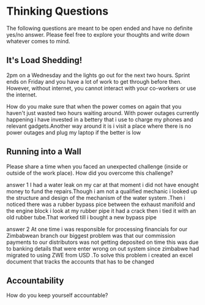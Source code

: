 # Thinking Questions

The following questions are meant to be open ended and have no definite yes/no answer. Please feel free to explore your thoughts and write down whatever comes to mind.

## It's Load Shedding!

2pm on a Wednesday and the lights go out for the next two hours. Sprint ends on Friday and you have a lot of work to get through before then. However, without internet, you cannot interact with your co-workers or use the internet.

How do you make sure that when the power comes on again that you haven't just wasted two hours waiting around.
With power outages currently happening i have invested in a bettery that i use to charge my phones and relevant gadgets.Another way around it is i visit a place where there is no power outages and plug my laptop if the better is low

## Running into a Wall

Please share a time when you faced an unexpected challenge (inside or outside of the work place). How did you overcome this challenge?

answer 1
I had a water leak on my car at that moment i did not have enought money to fund the repairs.Though i am not a qualified mechanic i looked up the structure and design of the mechanism of the water system .Then i noticed there was a rubber bypass pice between the exhaust manifold and the engine block i look at my rubber pipe it had a crack then i tied it with an old rubber tube.That worked till i bought a new bypass pipe

answer 2
At one time i was responsible for processing financials for our Zimbabwean branch our biggest problem was that our commission payments to our distributors was not getting deposited on time this was due to banking details that were enter wrong on out system since zimbabwe had migrated to using ZWE from USD .To solve this problem i created an excel document that tracks the accounts that has to be changed

## Accountability

How do you keep yourself accountable?
